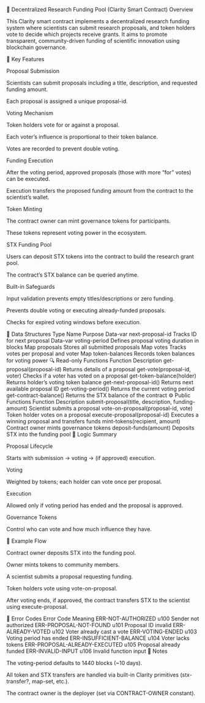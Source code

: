 🧬 Decentralized Research Funding Pool (Clarity Smart Contract)
Overview

This Clarity smart contract implements a decentralized research funding system where scientists can submit research proposals, and token holders vote to decide which projects receive grants. It aims to promote transparent, community-driven funding of scientific innovation using blockchain governance.

🚀 Key Features

Proposal Submission

Scientists can submit proposals including a title, description, and requested funding amount.

Each proposal is assigned a unique proposal-id.

Voting Mechanism

Token holders vote for or against a proposal.

Each voter’s influence is proportional to their token balance.

Votes are recorded to prevent double voting.

Funding Execution

After the voting period, approved proposals (those with more “for” votes) can be executed.

Execution transfers the proposed funding amount from the contract to the scientist’s wallet.

Token Minting

The contract owner can mint governance tokens for participants.

These tokens represent voting power in the ecosystem.

STX Funding Pool

Users can deposit STX tokens into the contract to build the research grant pool.

The contract’s STX balance can be queried anytime.

Built-in Safeguards

Input validation prevents empty titles/descriptions or zero funding.

Prevents double voting or executing already-funded proposals.

Checks for expired voting windows before execution.

🧩 Data Structures
Type	Name	Purpose
Data-var	next-proposal-id	Tracks ID for next proposal
Data-var	voting-period	Defines proposal voting duration in blocks
Map	proposals	Stores all submitted proposals
Map	votes	Tracks votes per proposal and voter
Map	token-balances	Records token balances for voting power
🔍 Read-only Functions
Function	Description
get-proposal(proposal-id)	Returns details of a proposal
get-vote(proposal-id, voter)	Checks if a voter has voted on a proposal
get-token-balance(holder)	Returns holder’s voting token balance
get-next-proposal-id()	Returns next available proposal ID
get-voting-period()	Returns the current voting period
get-contract-balance()	Returns the STX balance of the contract
⚙️ Public Functions
Function	Description
submit-proposal(title, description, funding-amount)	Scientist submits a proposal
vote-on-proposal(proposal-id, vote)	Token holder votes on a proposal
execute-proposal(proposal-id)	Executes a winning proposal and transfers funds
mint-tokens(recipient, amount)	Contract owner mints governance tokens
deposit-funds(amount)	Deposits STX into the funding pool
🧠 Logic Summary

Proposal Lifecycle

Starts with submission → voting → (if approved) execution.

Voting

Weighted by tokens; each holder can vote once per proposal.

Execution

Allowed only if voting period has ended and the proposal is approved.

Governance Tokens

Control who can vote and how much influence they have.

🧪 Example Flow

Contract owner deposits STX into the funding pool.

Owner mints tokens to community members.

A scientist submits a proposal requesting funding.

Token holders vote using vote-on-proposal.

After voting ends, if approved, the contract transfers STX to the scientist using execute-proposal.

🔐 Error Codes
Error	Code	Meaning
ERR-NOT-AUTHORIZED	u100	Sender not authorized
ERR-PROPOSAL-NOT-FOUND	u101	Proposal ID invalid
ERR-ALREADY-VOTED	u102	Voter already cast a vote
ERR-VOTING-ENDED	u103	Voting period has ended
ERR-INSUFFICIENT-BALANCE	u104	Voter lacks tokens
ERR-PROPOSAL-ALREADY-EXECUTED	u105	Proposal already funded
ERR-INVALID-INPUT	u106	Invalid function input
🧾 Notes

The voting-period defaults to 1440 blocks (~10 days).

All token and STX transfers are handled via built-in Clarity primitives (stx-transfer?, map-set, etc.).

The contract owner is the deployer (set via CONTRACT-OWNER constant).
